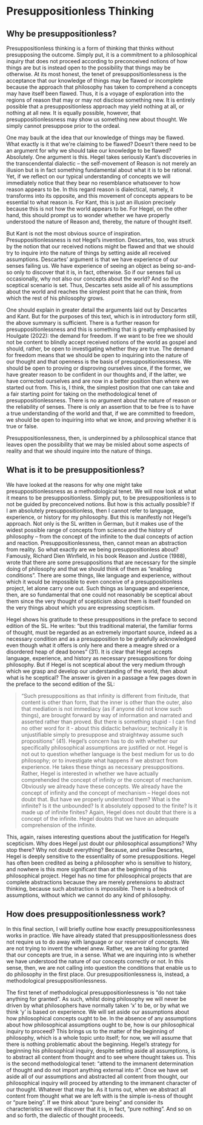 # Presuppositionless Thinking

## Why be presuppositionless?

Presuppositionless thinking is a form of thinking that thinks without presupposing the outcome. Simply put, it is a commitment to a philosophical inquiry that does not proceed according to preconceived notions of how things are but is instead open to the possibility that things may be otherwise. At its most honest, the tenet of presuppositionlessness is the acceptance that our knowledge of things may be flawed or incomplete because the approach that philosophy has taken to comprehend a concepts may have itself been flawed. Thus, it is a voyage of exploration into the regions of reason that may or may not disclose something new. It is entirely possible that a presuppositionless approach may yield nothing at all, or nothing at all new. It is equally possible, however, that presuppositionlessness may show us something new about thought. We simply cannot presuppose prior to the ordeal.

One may baulk at the idea that our knowledge of things may be flawed. What exactly is it that we're claiming to be flawed? Doesn’t there need to be an argument for why we should take our knowledge to be flawed? Absolutely. One argument is this. Hegel takes seriously Kant’s discoveries in the transcendental dialectic – the self-movement of Reason is not merely an illusion but is in fact something fundamental about what it is to be rational. Yet, if we reflect on our typical understanding of concepts we will immediately notice that they bear no resemblance whatsoever to how reason appears to be. In this regard reason is dialectical, namely, it transforms into its opposite, and this movement of concepts appears to be essential to what reason is. For Kant, this is just an illusion precisely because this is not how the world appears to be. For Hegel, on the other hand, this should prompt us to wonder whether we have properly understood the nature of Reason and, thereby, the nature of thought itself.

But Kant is not the most obvious source of inspiration. Presuppositionlessness is not Hegel’s invention. Descartes, too, was struck by the notion that our received notions might be flawed and that we should try to inquire into the nature of things by setting aside all received assumptions. Descartes’ argument is that we have experience of our senses failing us. We have experience of seeing an object as being so-and-so only to discover that it is, in fact, otherwise. So if our senses fail us occasionally, why not also our concepts about the world? And so the sceptical scenario is set. Thus, Descartes sets aside all of his assumptions about the world and reaches the simplest point that he can think, from which the rest of his philosophy grows.

One should explain in greater detail the arguments laid out by Descartes and Kant. But for the purposes of this text, which is in introductory form still, the above summary is sufficient. There is a further reason for presuppositionlessness and this is something that is greatly emphasised by Houlgate (2022): the demand for freedom. If we want to be free we should not be content to blindly accept received notions of the world as gospel and should, rather, be open to investigating whether they are true. The demand for freedom means that we should be open to inquiring into the nature of our thought and that openness is the basis of presuppositionlessness. We should be open to proving or disproving ourselves since, if the former, we have greater reason to be confident in our thoughts and, if the latter, we have corrected ourselves and are now in a better position than where we started out from. This is, I think, the simplest position that one can take and a fair starting point for taking on the methodological tenet of presuppositionlessness. There is no argument about the nature of reason or the reliability of senses. There is only an assertion that to be free is to have a true understanding of the world and that, if we are committed to freedom, we should be open to inquiring into what we know, and proving whether it is true or false. 

Presuppositionlessness, then, is underpinned by a philosophical stance that leaves open the possibility that we may be misled about some aspects of reality and that we should inquire into the nature of things. 

## What is it to be presuppositionless?

We have looked at the reasons for why one might take presuppositionlessness as a methodological tenet. We will now look at what it means to be presuppositionless. Simply put, to be presuppositionless is to not be guided by preconceived notions. But how is this actually possible? If I am absolutely presuppositionless, then I cannot refer to language, experience, or history for my philosophy. But this is manifestly not Hegel’s approach. Not only is the SL written in German, but it makes use of the widest possible range of concepts from science and the history of philosophy – from the concept of the infinite to the dual concepts of action and reaction. Presuppositionlessness, then, cannot mean an abstraction from reality. So what exactly are we being presuppositionless about? Famously, Richard Dien Winfield, in his book Reason and Justice (1988), wrote that there are some presuppositions that are necessary for the simple doing of philosophy and that we should think of them as “enabling conditions”. There are some things, like language and experience, without which it would be impossible to even conceive of a presuppositionless project, let alone carry one out. Such things as language and experience, then, are so fundamental that one could not reasonably be sceptical about them since the very thought of scepticism about them is itself founded on the very things about which you are expressing scepticism. 

Hegel shows his gratitude to these presuppositions in the preface to second edition of the SL. He writes: “but this traditional material, the familiar forms of thought, must be regarded as an extremely important source, indeed as a necessary condition and as a presupposition to be gratefully acknowledged even though what it offers is only here and there a meagre shred or a disordered heap of dead bones” (31). It is clear that Hegel accepts language, experience, and history as necessary presuppositions for doing philosophy. But if Hegel is not sceptical about the very medium through which we grasp and develop our understanding of the world, then about what is he sceptical? The answer is given in a passage a few pages down in the preface to the second edition of the SL: 

> “Such presuppositions as that infinity is different from finitude, that content is other than form, that the inner is other than the outer, also that mediation is not immediacy (as if anyone did not know such things), are brought forward by way of information and narrated and asserted rather than proved. But there is something stupid - I can find no other word for it - about this didactic behaviour; technically it is unjustifiable simply to presuppose and straightway assume such propositions” (41).
Hegel’s concern has to do with whether our specifically philosophical assumptions are justified or not. Hegel is not out to question whether language is the best medium for us to do philosophy; or to investigate what happens if we abstract from experience. He takes these things as necessary presuppositions. Rather, Hegel is interested in whether we have actually comprehended the concept of infinity or the concept of mechanism. Obviously we already have these concepts. We already have the concept of infinity and the concept of mechanism – Hegel does not doubt that. But have we properly understood them? What is the infinite? Is it the unbounded? Is it absolutely opposed to the finite? Is it made up of infinite finites? Again, Hegel does not doubt that there is a concept of the infinite. Hegel doubts that we have an adequate comprehension of the infinite. 

This, again, raises interesting questions about the justification for Hegel’s scepticism. Why does Hegel just doubt our philosophical assumptions? Why stop there? Why not doubt everything? Because, and unlike Descartes, Hegel is deeply sensitive to the essentiality of some presuppositions. Hegel has often been credited as being a philosopher who is sensitive to history, and nowhere is this more significant than at the beginning of his philosophical project. Hegel has no time for philosophical projects that are complete abstractions because they are merely pretensions to abstract thinking, because such abstraction is impossible. There is a bedrock of assumptions, without which we cannot do any kind of philosophy. 

## How does presuppositionlessness work?

In this final section, I will briefly outline how exactly presuppositionlessness works in practice. We have already stated that presuppositionlessness does not require us to do away with language or our reservoir of concepts. We are not trying to invent the wheel anew. Rather, we are taking for granted that our concepts are true, in a sense. What we are inquiring into is whether we have understood the nature of our concepts correctly or not. In this sense, then, we are not calling into question the conditions that enable us to do philosophy in the first place. Our presuppositionlessness is, instead, a methodological presuppositionlessness.

The first tenet of methodological presuppositionlessness is “do not take anything for granted”. As such, whilst doing philosophy we will never be driven by what philosophers have normally taken ‘x’ to be, or by what we think ‘y’ is based on experience. We will set aside our assumptions about how philosophical concepts ought to be. In the absence of any assumptions about how philosophical assumptions ought to be, how is our philosophical inquiry to proceed? This brings us to the matter of the beginning of philosophy, which is a whole topic unto itself; for now, we will assume that there is nothing problematic about the beginning. Hegel’s strategy for beginning his philosophical inquiry, despite setting aside all assumptions, is to abstract all content from thought and to see where thought takes us. This is the second methodological tenet: “attend to the immanent determination of thought and do not import anything external into it”. Once we have set aside all of our assumptions and abstracted all content from thought, our philosophical inquiry will proceed by attending to the immanent character of our thought. Whatever that may be. As it turns out, when we abstract all content from thought what we are left with is the simple is-ness of thought or “pure being”. If we think about “pure being” and consider its characteristics we will discover that it is, in fact, “pure nothing”. And so on and so forth, the dialectic of thought proceeds. 
